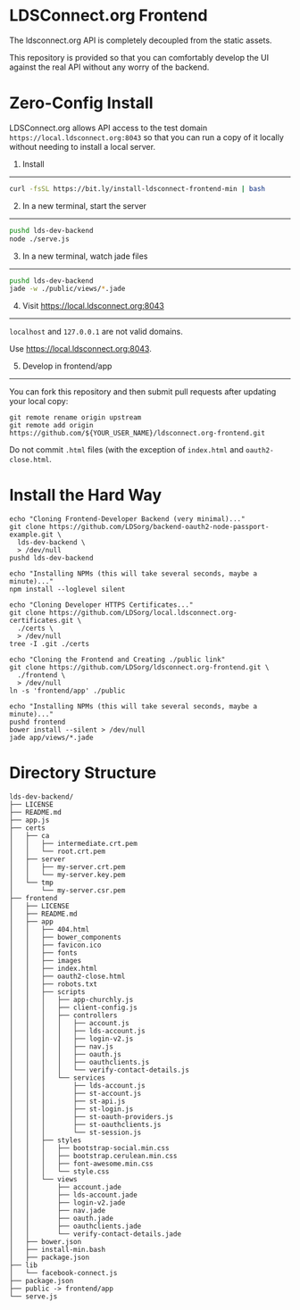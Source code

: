LDSConnect.org Frontend
=========

The ldsconnect.org API is completely decoupled from the static assets.

This repository is provided so that you can comfortably develop the UI against the real API without any worry of the backend.

Zero-Config Install
===================

LDSConnect.org allows API access to the test domain `https://local.ldsconnect.org:8043`
so that you can run a copy of it locally without needing to install a local server.

1. Install
----------

```bash
curl -fsSL https://bit.ly/install-ldsconnect-frontend-min | bash
```

2. In a new terminal, start the server
-----------

```bash
pushd lds-dev-backend
node ./serve.js
```

3. In a new terminal, watch jade files
--------
```bash
pushd lds-dev-backend
jade -w ./public/views/*.jade
```

4. Visit https://local.ldsconnect.org:8043
--------

`localhost` and `127.0.0.1` are not valid domains.

Use <https://local.ldsconnect.org:8043>.

5. Develop in frontend/app
-------

You can fork this repository and then submit pull requests after updating your local copy:

```
git remote rename origin upstream
git remote add origin https://github.com/${YOUR_USER_NAME}/ldsconnect.org-frontend.git
```

Do not commit `.html` files (with the exception of `index.html` and `oauth2-close.html`.

Install the Hard Way
=============

```
echo "Cloning Frontend-Developer Backend (very minimal)..."
git clone https://github.com/LDSorg/backend-oauth2-node-passport-example.git \
  lds-dev-backend \
  > /dev/null
pushd lds-dev-backend
```

```
echo "Installing NPMs (this will take several seconds, maybe a minute)..."
npm install --loglevel silent
```

```
echo "Cloning Developer HTTPS Certificates..."
git clone https://github.com/LDSorg/local.ldsconnect.org-certificates.git \
  ./certs \
  > /dev/null
tree -I .git ./certs
```

```
echo "Cloning the Frontend and Creating ./public link"
git clone https://github.com/LDSorg/ldsconnect.org-frontend.git \
  ./frontend \
  > /dev/null
ln -s 'frontend/app' ./public
```

```
echo "Installing NPMs (this will take several seconds, maybe a minute)..."
pushd frontend
bower install --silent > /dev/null
jade app/views/*.jade
```

Directory Structure
===================

```
lds-dev-backend/
├── LICENSE
├── README.md
├── app.js
├── certs
│   ├── ca
│   │   ├── intermediate.crt.pem
│   │   └── root.crt.pem
│   ├── server
│   │   ├── my-server.crt.pem
│   │   └── my-server.key.pem
│   └── tmp
│       └── my-server.csr.pem
├── frontend
│   ├── LICENSE
│   ├── README.md
│   ├── app
│   │   ├── 404.html
│   │   ├── bower_components
│   │   ├── favicon.ico
│   │   ├── fonts
│   │   ├── images
│   │   ├── index.html
│   │   ├── oauth2-close.html
│   │   ├── robots.txt
│   │   ├── scripts
│   │   │   ├── app-churchly.js
│   │   │   ├── client-config.js
│   │   │   ├── controllers
│   │   │   │   ├── account.js
│   │   │   │   ├── lds-account.js
│   │   │   │   ├── login-v2.js
│   │   │   │   ├── nav.js
│   │   │   │   ├── oauth.js
│   │   │   │   ├── oauthclients.js
│   │   │   │   └── verify-contact-details.js
│   │   │   └── services
│   │   │       ├── lds-account.js
│   │   │       ├── st-account.js
│   │   │       ├── st-api.js
│   │   │       ├── st-login.js
│   │   │       ├── st-oauth-providers.js
│   │   │       ├── st-oauthclients.js
│   │   │       └── st-session.js
│   │   ├── styles
│   │   │   ├── bootstrap-social.min.css
│   │   │   ├── bootstrap.cerulean.min.css
│   │   │   ├── font-awesome.min.css
│   │   │   └── style.css
│   │   └── views
│   │       ├── account.jade
│   │       ├── lds-account.jade
│   │       ├── login-v2.jade
│   │       ├── nav.jade
│   │       ├── oauth.jade
│   │       ├── oauthclients.jade
│   │       └── verify-contact-details.jade
│   ├── bower.json
│   ├── install-min.bash
│   ├── package.json
├── lib
│   └── facebook-connect.js
├── package.json
├── public -> frontend/app
└── serve.js
```
